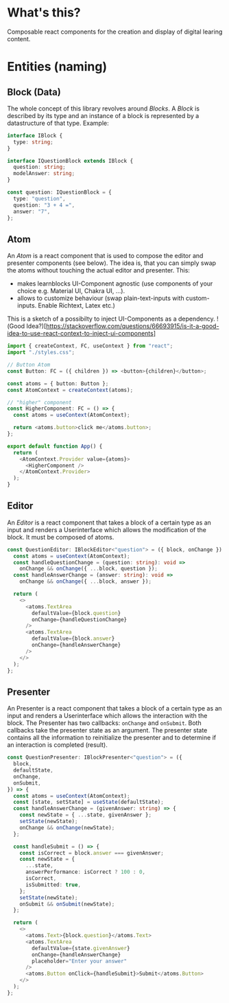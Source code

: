 # What's this?

Composable react components for the creation and display of digital learing content.

# Entities (naming)

## Block (Data)

The whole concept of this library revolves around _Blocks_.
A _Block_ is described by its type and an instance of a block is represented by a datastructure
of that type. Example:

```typescript
interface IBlock {
  type: string;
}

interface IQuestionBlock extends IBlock {
  question: string;
  modelAnswer: string;
}

const question: IQuestionBlock = {
  type: "question",
  question: "3 + 4 =",
  answer: "7",
};
```

## Atom

An _Atom_ is a react component that is used to compose the editor and presenter components
(see below). The idea is, that you can simply swap the atoms without touching the actual editor
and presenter. This:

- makes learnblocks UI-Component agnostic (use components of your choice e.g. Material UI, Chakra UI, ...).
- allows to customize behaviour (swap plain-text-inputs with custom-inputs. Enable Richtext, Latex etc.)

This is a sketch of a possibilty to inject UI-Components as a dependency.
!(Good Idea?)[https://stackoverflow.com/questions/66693915/is-it-a-good-idea-to-use-react-context-to-inject-ui-components]

```typescript
import { createContext, FC, useContext } from "react";
import "./styles.css";

// Button Atom
const Button: FC = ({ children }) => <button>{children}</button>;

const atoms = { button: Button };
const AtomContext = createContext(atoms);

// "higher" component
const HigherComponent: FC = () => {
  const atoms = useContext(AtomContext);

  return <atoms.button>click me</atoms.button>;
};

export default function App() {
  return (
    <AtomContext.Provider value={atoms}>
      <HigherComponent />
    </AtomContext.Provider>
  );
}
```

## Editor

An _Editor_ is a react component that takes a block of a certain type as an input and renders a
Userinterface which allows the modification of the block. It must be composed of atoms.

```typescript
const QuestionEditor: IBlockEditor<"question"> = ({ block, onChange }) => {
  const atoms = useContext(AtomContext);
  const handleQuestionChange = (question: string): void =>
    onChange && onChange({ ...block, question });
  const handleAnswerChange = (answer: string): void =>
    onChange && onChange({ ...block, answer });

  return (
    <>
      <atoms.TextArea
        defaultValue={block.question}
        onChange={handleQuestionChange}
      />
      <atoms.TextArea
        defaultValue={block.answer}
        onChange={handleAnswerChange}
      />
    </>
  );
};
```

## Presenter

An Presenter is a react component that takes a block of a certain type as an input and renders a
Userinterface which allows the interaction with the block. The Presenter has two callbacks:
`onChange` and `onSubmit`. Both callbacks take the presenter state as an argument. The presenter
state contains all the information to reinitialize the presenter and to determine if an interaction
is completed (result).

```typescript
const QuestionPresenter: IBlockPresenter<"question"> = ({
  block,
  defaultState,
  onChange,
  onSubmit,
}) => {
  const atoms = useContext(AtomContext);
  const [state, setState] = useState(defaultState);
  const handleAnswerChange = (givenAnswer: string) => {
    const newState = { ...state, givenAnswer };
    setState(newState);
    onChange && onChange(newState);
  };

  const handleSubmit = () => {
    const isCorrect = block.answer === givenAnswer;
    const newState = {
      ...state,
      answerPerformance: isCorrect ? 100 : 0,
      isCorrect,
      isSubmitted: true,
    };
    setState(newState);
    onSubmit && onSubmit(newState);
  };

  return (
    <>
      <atoms.Text>{block.question}</atoms.Text>
      <atoms.TextArea
        defaultValue={state.givenAnswer}
        onChange={handleAnswerChange}
        placeholder="Enter your answer"
      />
      <atoms.Button onClick={handleSubmit}>Submit</atoms.Button>
    </>
  );
};
```
